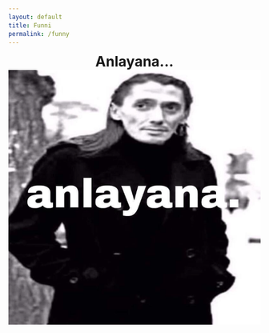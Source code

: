 ```yaml
---
layout: default
title: Funni
permalink: /funny
---
```

<h1 class="page-title" style="margin: auto; width: fit-content">Anlayana...</h1>

<img style="margin: auto; display: block" src="/assets/img/anlayana.png" alt="anlayana">